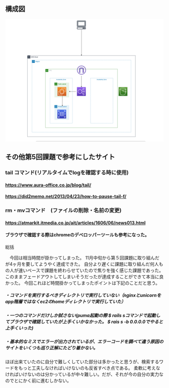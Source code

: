 ##  構成図


![image](構成図_変更後.png)


## その他第5回課題で参考にしたサイト

### tail コマンド(リアルタイムでlogを確認する時に使用)
#### https://www.aura-office.co.jp/blog/tail/
####  https://did2memo.net/2013/04/23/how-to-pause-tail-f/


### rm・mvコマンド　(ファイルの削除・名前の変更)
####  https://atmarkit.itmedia.co.jp/ait/articles/1606/06/news013.html


#### ブラウザで確認する際はchromeのデベロッパーツールも参考になった。



総括

　今回は相当時間が掛かってしまった。
11月中旬から第５回課題に取り組んだが4ヶ月を要してようやく達成できた。
自分より遅くに課題に取り組んだ何人もの人が速いペースで課題を終わらせていたので焦りを強く感じた課題であった。
このままフェードアウトしてしまいそうだったが達成することができて本当に良かった。
今回これほど時間掛かってしまったポイントは下記のことだと思う。
##### ・コマンドを実行するべきディレクトリで実行していない（nginxとunicornをapp階層ではなくec2のhomeディレクトリで実行していた）
##### ・一つのコマンドだけしか試さない(puma起動の際 $ rails sコマンドで起動してブラウザで確認していたが上手くいかなかった。 $ rais s -b 0.0.0.0でやると上手くいった)
##### ・基本的なミスでエラーが出力されているが、エラーコードを調べて違う原因のサイトをいくつも巡り正解にたどり着かない。

ほぼ出来ていたのに自分で難しくしていた部分は多かったと思うが、検索するワードをもっと工夫しなければいけないのも反省すべき点である。
柔軟に考えなければいけないのは分かっているが中々難しい。だが、それが今の自分の実力なのでとにかく前に進むしかない。



